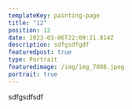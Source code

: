 ```yaml
---
templateKey: painting-page
title: "12"
position: 12
date: 2023-03-06T22:09:21.814Z
description: sdfgsdfgdf
featuredpost: true
type: Portrait
featuredimage: /img/img_7088.jpeg
portrait: true
---
```

sdfgsdfsdf